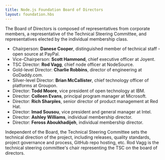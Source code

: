 ```yaml
---
title: Node.js Foundation Board of Directors
layout: foundation.hbs
---
```


The Board of Directors is composed of representatives from corporate members, a representative of the
Technical Steering Committee, and representatives elected by the individual membership class.

* Chairperson: **Danese Cooper**, distinguished member of technical staff - open source at PayPal.
* Vice-Chairperson: **Scott Hammond**, chief executive officer at Joyent.
* TSC Director: **Rod Vagg**, chief node officer at NodeSource.
* Gold-level Director: **Charlie Robbins**, director of engineering at GoDaddy.com.
* Silver-level Director: **Brian McCallister**, chief technology officer of platforms at Groupon.
* Director: **Todd Moore**, vice president of open technology at IBM.
* Director: **Colleen Evans**, principal program manager at Microsoft.
* Director: **Rich Sharples**, senior director of product management at Red Hat.
* Director: **Imad Sousou**, vice president and general manager at Intel.
* Director: **Ashley Williams**, individual membership director.
* Director: **Feross Aboukhadijeh**, individual membership director.

Independent of the Board, the Technical Steering Committee sets the technical direction of the project,
including releases, quality standards, project governance and process, GitHub repo hosting, etc. Rod Vagg is
the technical steering committee's chair representing the TSC on the board of directors.
